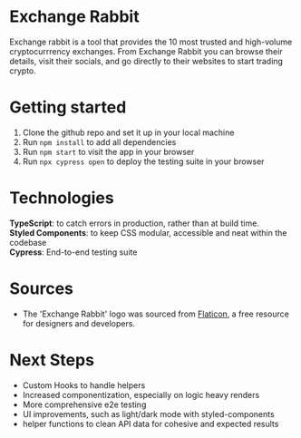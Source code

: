 # Exchange Rabbit

Exchange rabbit is a tool that provides the 10 most trusted and high-volume cryptocurrrency exchanges. From Exchange Rabbit you can browse their details, visit their socials, and go directly to their websites to start trading crypto.

# Getting started

1. Clone the github repo and set it up in your local machine
2. Run `npm install` to add all dependencies
3. Run `npm start` to visit the app in your browser
4. Run `npx cypress open` to deploy the testing suite in your browser

# Technologies

**TypeScript**: to catch errors in production, rather than at build time.<br>
**Styled Components**: to keep CSS modular, accessible and neat within the codebase<br>
**Cypress**: End-to-end testing suite<br>

# Sources

- The 'Exchange Rabbit' logo was sourced from [Flaticon](https://www.flaticon.com/), a free resource for designers and developers.

# Next Steps

- Custom Hooks to handle helpers
- Increased componentization, especially on logic heavy renders
- More comprehensive e2e testing
- UI improvements, such as light/dark mode with styled-components
- helper functions to clean API data for cohesive and expected results
